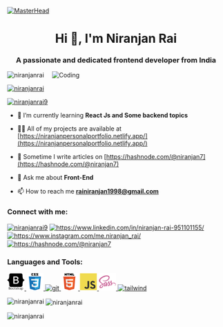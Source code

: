 
[![MasterHead](https://visme.co/blog/wp-content/uploads/2020/03/animation-software-header-wide.gif)](https://niranjanrai.netlify.app/)


<h1 align="center">Hi 👋, I'm Niranjan Rai</h1>
<h3 align="center">A passionate and dedicated frontend developer from India</h3>
<img align="right" alt="Coding" width="400" src="https://cdn.dribbble.com/users/1162077/screenshots/3848914/programmer.gif" alt="">
<p align="left"> <img src="https://komarev.com/ghpvc/?username=niranjanrai&label=Profile%20views&color=0e75b6&style=flat" alt="niranjanrai" /> </p>

<p align="left"> <a href="https://github.com/ryo-ma/github-profile-trophy"><img src="https://github-profile-trophy.vercel.app/?username=niranjanrai" alt="niranjanrai" /></a> </p>

<p align="left"> <a href="https://twitter.com/niranjanrai9" target="blank"><img src="https://img.shields.io/twitter/follow/niranjanrai9?logo=twitter&style=for-the-badge" alt="niranjanrai9" /></a> </p>

- 🌱 I’m currently learning **React Js and Some backend topics**

- 👨‍💻 All of my projects are available at [https://niranjanpersonalportfolio.netlify.app/](https://niranjanpersonalportfolio.netlify.app/)

- 📝 Sometime I write articles on [https://hashnode.com/@niranjan7](https://hashnode.com/@niranjan7)

- 💬 Ask me about **Front-End**

- 📫 How to reach me **rainiranjan1998@gmail.com**

<h3 align="left">Connect with me:</h3>
<p align="left">
<a href="https://twitter.com/niranjanrai9" target="blank"><img align="center" src="https://raw.githubusercontent.com/rahuldkjain/github-profile-readme-generator/master/src/images/icons/Social/twitter.svg" alt="niranjanrai9" height="30" width="40" /></a>
<a href="https://linkedin.com/in/https://www.linkedin.com/in/niranjan-rai-951101155/" target="blank"><img align="center" src="https://raw.githubusercontent.com/rahuldkjain/github-profile-readme-generator/master/src/images/icons/Social/linked-in-alt.svg" alt="https://www.linkedin.com/in/niranjan-rai-951101155/" height="30" width="40" /></a>
<a href="https://instagram.com/https://www.instagram.com/me.niranjan_rai/" target="blank"><img align="center" src="https://raw.githubusercontent.com/rahuldkjain/github-profile-readme-generator/master/src/images/icons/Social/instagram.svg" alt="https://www.instagram.com/me.niranjan_rai/" height="30" width="40" /></a>
<a href="https://hashnode.com/https://hashnode.com/@niranjan7" target="blank"><img align="center" src="https://raw.githubusercontent.com/rahuldkjain/github-profile-readme-generator/master/src/images/icons/Social/hashnode.svg" alt="https://hashnode.com/@niranjan7" height="30" width="40" /></a>
</p>

<h3 align="left">Languages and Tools:</h3>
<p align="left"> <a href="https://getbootstrap.com" target="_blank" rel="noreferrer"> <img src="https://raw.githubusercontent.com/devicons/devicon/master/icons/bootstrap/bootstrap-plain-wordmark.svg" alt="bootstrap" width="40" height="40"/> </a> <a href="https://www.w3schools.com/css/" target="_blank" rel="noreferrer"> <img src="https://raw.githubusercontent.com/devicons/devicon/master/icons/css3/css3-original-wordmark.svg" alt="css3" width="40" height="40"/> </a> <a href="https://git-scm.com/" target="_blank" rel="noreferrer"> <img src="https://www.vectorlogo.zone/logos/git-scm/git-scm-icon.svg" alt="git" width="40" height="40"/> </a> <a href="https://www.w3.org/html/" target="_blank" rel="noreferrer"> <img src="https://raw.githubusercontent.com/devicons/devicon/master/icons/html5/html5-original-wordmark.svg" alt="html5" width="40" height="40"/> </a> <a href="https://developer.mozilla.org/en-US/docs/Web/JavaScript" target="_blank" rel="noreferrer"> <img src="https://raw.githubusercontent.com/devicons/devicon/master/icons/javascript/javascript-original.svg" alt="javascript" width="40" height="40"/> </a> <a href="https://sass-lang.com" target="_blank" rel="noreferrer"> <img src="https://raw.githubusercontent.com/devicons/devicon/master/icons/sass/sass-original.svg" alt="sass" width="40" height="40"/> </a> <a href="https://tailwindcss.com/" target="_blank" rel="noreferrer"> <img src="https://www.vectorlogo.zone/logos/tailwindcss/tailwindcss-icon.svg" alt="tailwind" width="40" height="40"/> </a> </p>

<p><img align="left" src="https://github-readme-stats.vercel.app/api/top-langs?username=niranjanrai&show_icons=true&locale=en&layout=compact" alt="niranjanrai" /></p>

<p>&nbsp;<img align="center" src="https://github-readme-stats.vercel.app/api?username=niranjanrai&show_icons=true&locale=en" alt="niranjanrai" /></p>

<p><img align="center" src="https://github-readme-streak-stats.herokuapp.com/?user=niranjanrai&" alt="niranjanrai" /></p>
